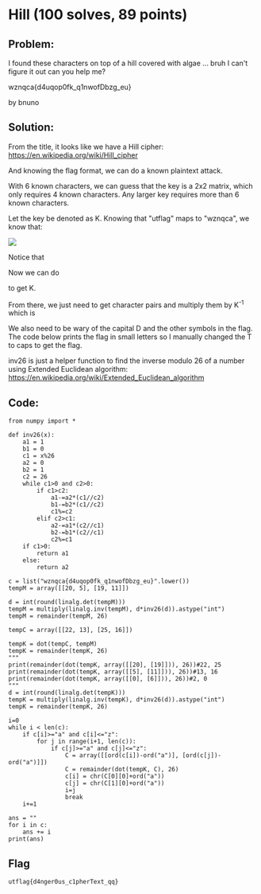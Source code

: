 # Hill (100 solves, 89 points)

## Problem:
I found these characters on top of a hill covered with algae ... bruh I can't figure it out can you help me?

wznqca{d4uqop0fk_q1nwofDbzg_eu}

by bnuno

## Solution:
From the title, it looks like we have a Hill cipher: https://en.wikipedia.org/wiki/Hill_cipher

And knowing the flag format, we can do a known plaintext attack.

With 6 known characters, we can guess that the key is a 2x2 matrix, which only requires 4 known characters. Any larger key requires more than 6 known characters.

Let the key be denoted as K.
Knowing that "utflag" maps to "wznqca", we know that:

<img src=http://latex2png.com/pngs/2cc065b79dc0045babf538323a9a59c4.png>

Notice that 



Now we can do 



to get K.

From there, we just need to get character pairs and multiply them by K<sup>-1</sup> which is 



We also need to be wary of the capital D and the other symbols in the flag. The code below prints the flag in small letters so I manually changed the T to caps to get the flag.

inv26 is just a helper function to find the inverse modulo 26 of a number using Extended Euclidean algorithm: https://en.wikipedia.org/wiki/Extended_Euclidean_algorithm

## Code:
```python3
from numpy import *

def inv26(x):
    a1 = 1
    b1 = 0
    c1 = x%26
    a2 = 0
    b2 = 1
    c2 = 26
    while c1>0 and c2>0:
        if c1>c2:
            a1-=a2*(c1//c2)
            b1-=b2*(c1//c2)
            c1%=c2
        elif c2>c1:
            a2-=a1*(c2//c1)
            b2-=b1*(c2//c1)
            c2%=c1
    if c1>0:
        return a1
    else:
        return a2

c = list("wznqca{d4uqop0fk_q1nwofDbzg_eu}".lower())
tempM = array([[20, 5], [19, 11]])

d = int(round(linalg.det(tempM)))
tempM = multiply(linalg.inv(tempM), d*inv26(d)).astype("int")
tempM = remainder(tempM, 26)

tempC = array([[22, 13], [25, 16]])

tempK = dot(tempC, tempM)
tempK = remainder(tempK, 26)
"""
print(remainder(dot(tempK, array([[20], [19]])), 26))#22, 25
print(remainder(dot(tempK, array([[5], [11]])), 26))#13, 16
print(remainder(dot(tempK, array([[0], [6]])), 26))#2, 0
"""
d = int(round(linalg.det(tempK)))
tempK = multiply(linalg.inv(tempK), d*inv26(d)).astype("int")
tempK = remainder(tempK, 26)

i=0
while i < len(c):
    if c[i]>="a" and c[i]<="z":
        for j in range(i+1, len(c)):
            if c[j]>="a" and c[j]<="z":
                C = array([[ord(c[i])-ord("a")], [ord(c[j])-ord("a")]])
                C = remainder(dot(tempK, C), 26)
                c[i] = chr(C[0][0]+ord("a"))
                c[j] = chr(C[1][0]+ord("a"))
                i=j
                break
    i+=1

ans = ""
for i in c:
    ans += i
print(ans)

```

## Flag
```
utflag{d4nger0us_c1pherText_qq}
```
